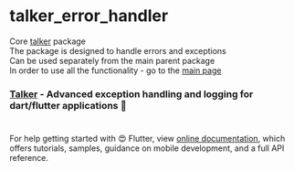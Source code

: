 # talker_error_handler
Core [talker](https://github.com/Frezyx/talker) package <br>
The package is designed to handle errors and exceptions <br>
Can be used separately from the main parent package <br>
In order to use all the functionality - go to the [main page](https://github.com/Frezyx/talker)

### [Talker](https://github.com/Frezyx/talker) - Advanced exception handling and logging for dart/flutter applications 🚀

# 
For help getting started with 😍 Flutter, view
[online documentation](https://flutter.dev/docs), which offers tutorials, 
samples, guidance on mobile development, and a full API reference.

